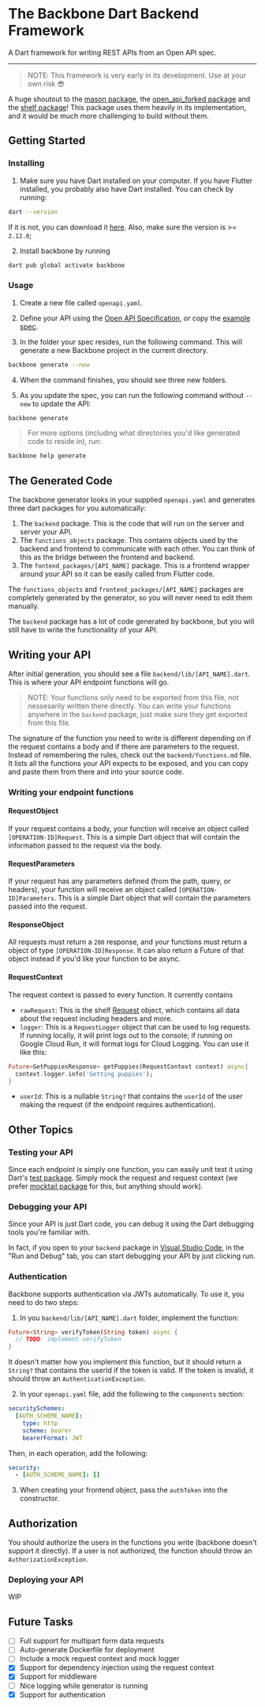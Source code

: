 # The Backbone Dart Backend Framework

A Dart framework for writing REST APIs from an Open API spec.

---

> NOTE: This framework is very early in its development. Use at your own risk 😎

A huge shoutout to the [mason package](https://pub.dev/packages/mason), the [open_api_forked package](https://pub.dev/packages/open_api_forked) and the [shelf package](https://pub.dev/packages/shelf)! This package uses them heavily in its implementation, and it would be much more challenging to build without them.

## Getting Started

### Installing

1. Make sure you have Dart installed on your computer. If you have Flutter installed, you probably also have Dart installed. You can check by running:

```bash
dart --version
```

If it is not, you can download it [here](https://dart.dev/get-dart). Also, make sure the version is >= `2.12.0`;

2. Install backbone by running

```bash
dart pub global activate backbone
```

### Usage

1. Create a new file called `openapi.yaml`.

2. Define your API using the [Open API Specification](https://swagger.io/specification/#specification), or copy the [example spec](https://github.com/mtwichel/backbone/blob/main/example/openapi.yaml).

3. In the folder your spec resides, run the following command. This will generate a new Backbone project in the current directory.

```bash
backbone generate --new
```

4. When the command finishes, you should see three new folders.

5. As you update the spec, you can run the following command without `--new` to update the API:

```bash
backbone generate
```

> For more options (including what directories you'd like generated code to reside in), run:

```bash
backbone help generate
```

## The Generated Code

The backbone generator looks in your supplied `openapi.yaml` and generates three dart packages for you automatically:

1. The `backend` package. This is the code that will run on the server and server your API.
2. The `functions_objects` package. This contains objects used by the backend and frontend to communicate with each other. You can think of this as the bridge between the frontend and backend.
3. The `fontend_packages/[API_NAME]` package. This is a frontend wrapper around your API so it can be easily called from Flutter code.

The `functions_objects` and `frontend_packages/[API_NAME]` packages are completely generated by the generator, so you will never need to edit them manually.

The `backend` package has a lot of code generated by backbone, but you will still have to write the functionality of your API.

## Writing your API

After initial generation, you should see a file `backend/lib/[API_NAME].dart`. This is where your API endpoint functions will go.

> NOTE: Your functions only need to be exported from this file, not nessesarily written there directly. You can write your functions anywhere in the `backend` package, just make sure they get exported from this file.

The signature of the function you need to write is different depending on if the request contains a body and if there are parameters to the request. Instead of remembering the rules, check out the `backend/functions.md` file. It lists all the functions your API expects to be exposed, and you can copy and paste them from there and into your source code.

### Writing your endpoint functions

#### RequestObject

If your request contains a body, your function will receive an object called `[OPERATION-ID]Request`. This is a simple Dart object that will contain the information passed to the request via the body.

#### RequestParameters

If your request has any parameters defined (from the path, query, or headers), your function will receive an object called `[OPERATION-ID]Parameters`. This is a simple Dart object that will contain the parameters passed into the request.

#### ResponseObject

All requests must return a `200` response, and your functions must return a object of type `[OPERATION-ID]Response`. It can also return a Future of that object instead if you'd like your function to be async.

#### RequestContext

The request context is passed to every function. It currently contains

- `rawRequest`: This is the shelf [Request](https://pub.dev/documentation/shelf/latest/shelf/Request-class.html) object, which contains all data about the request including headers and more.
- `logger`: This is a `RequestLogger` object that can be used to log requests. If running locally, it will print logs out to the console; if running on Google Cloud Run, it will format logs for Cloud Logging. You can use it like this:

```dart
Future<GetPuppiesResponse> getPuppies(RequestContext context) async{
  context.logger.info('Getting puppies');
}
```

- `userId`: This is a nullable `String?` that contains the `userId` of the user making the request (if the endpoint requires authentication).

## Other Topics

### Testing your API

Since each endpoint is simply one function, you can easily unit test it using Dart's [test package](https://pub.dev/packages/test). Simply mock the request and request context (we prefer [mocktail package](https://pub.dev/packages/mocktail) for this, but anything should work).

### Debugging your API

Since your API is just Dart code, you can debug it using the Dart debugging tools you're familiar with.

In fact, if you open to your `backend` package in [Visual Studio Code](https://code.visualstudio.com), in the "Run and Debug" tab, you can start debugging your API by just clicking run.

### Authentication

Backbone supports authentication via JWTs automatically. To use it, you need to do two steps:

1. In you `backend/lib/[API_NAME].dart` folder, implement the function:

```dart
Future<String> verifyToken(String token) async {
  // TODO: implement verifyToken
}
```

It doesn't matter how you implement this function, but it should return a `String?` that contains the userId if the token is valid. If the token is invalid, it should throw an `AuthenticationException`.

2. In your `openapi.yaml` file, add the following to the `components` section:

```yaml
securitySchemes:
  [AUTH_SCHEME_NAME]:
    type: http
    scheme: bearer
    bearerFormat: JWT
```

Then, in each operation, add the following:

```yaml
security:
  - [AUTH_SCHEME_NAME]: []
```

3. When creating your frontend object, pass the `authToken` into the constructor.

## Authorization

You should authorize the users in the functions you write (backbone doesn't support it directly). If a user is not authorized, the function should throw an `AuthorizationException`.

### Deploying your API

WIP

## Future Tasks

- [ ] Full support for multipart form data requests
- [ ] Auto-generate Dockerfile for deployment
- [ ] Include a mock request context and mock logger
- [x] Support for dependency injection using the request context
- [x] Support for middleware
- [ ] Nice logging while generator is running
- [x] Support for authentication
